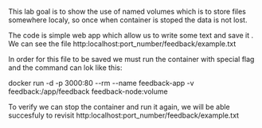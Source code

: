 This lab goal is to show the use of named volumes which is to store files somewhere localy, so once when container is stoped the data is not lost. 

The code is simple web app which allow us to write some text and save it . We can see the file http:localhost:port_number/feedback/example.txt

In order for this file to be saved we must run the container with special flag and the command can lok like this:

docker run -d -p 3000:80 --rm --name feedback-app -v feedback:/app/feedback feedback-node:volume

To verify we can stop the container and run it again, we will be able succesfuly to revisit http:localhost:port_number/feedback/example.txt
